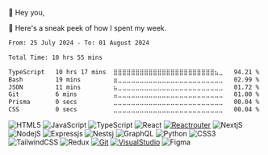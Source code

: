<p>👋 Hey you,</p>
<p>🏴 Here's a sneak peek of how I spent my week.</p>

<!-- <p align="right"> <img src="https://komarev.com/ghpvc/?username=abdullmustyy&label=Profile%20views&color=0e75b6&style=flat" alt="abdullmustyy" /> </p>

- 🔭 I’m currently building **Memeer**

- 🌱 I’m currently learning **Nestjs & GraphQl**

- 👨‍💻 Some of my projects are available at [https://abdullmustyy.netlify.app/](https://abdullmustyy.netlify.app/)

- 💬 Ask me about **React / Next**

- 📫 How to reach me **abdulmusty03@outlook.com**

- ⚡ Fun fact: **I code.** -->

<!-- ### Connect with me:
[![LinkedIn](https://img.shields.io/badge/LinkedIn-%230077B5.svg?style=for-the-badge&logo=linkedin&logoColor=white)](https://linkedin.com/in/abdullmustyy) 
[![Twitter](https://img.shields.io/badge/Twitter-%231DA1F2.svg?style=for-the-badge&logo=Twitter&logoColor=white)](https://twitter.com/abdullmustyy) 
[![Instagram](https://img.shields.io/badge/Instagram-%23E4405F.svg?style=for-the-badge&logo=Instagram&logoColor=white)](https://instagram.com/abdullmustyy) -->

<!--START_SECTION:waka-->

```txt
From: 25 July 2024 - To: 01 August 2024

Total Time: 10 hrs 55 mins

TypeScript   10 hrs 17 mins  ⣿⣿⣿⣿⣿⣿⣿⣿⣿⣿⣿⣿⣿⣿⣿⣿⣿⣿⣿⣿⣿⣿⣿⣦⣀   94.21 %
Bash         19 mins         ⣶⣀⣀⣀⣀⣀⣀⣀⣀⣀⣀⣀⣀⣀⣀⣀⣀⣀⣀⣀⣀⣀⣀⣀⣀   02.99 %
JSON         11 mins         ⣦⣀⣀⣀⣀⣀⣀⣀⣀⣀⣀⣀⣀⣀⣀⣀⣀⣀⣀⣀⣀⣀⣀⣀⣀   01.72 %
Git          6 mins          ⣤⣀⣀⣀⣀⣀⣀⣀⣀⣀⣀⣀⣀⣀⣀⣀⣀⣀⣀⣀⣀⣀⣀⣀⣀   01.00 %
Prisma       0 secs          ⣀⣀⣀⣀⣀⣀⣀⣀⣀⣀⣀⣀⣀⣀⣀⣀⣀⣀⣀⣀⣀⣀⣀⣀⣀   00.04 %
CSS          0 secs          ⣀⣀⣀⣀⣀⣀⣀⣀⣀⣀⣀⣀⣀⣀⣀⣀⣀⣀⣀⣀⣀⣀⣀⣀⣀   00.04 %
```

<!--END_SECTION:waka-->

<!-- ### Languages and Tools:
![HTML5](https://img.shields.io/badge/html5-%23E34F26.svg?style=for-the-badge&logo=html5&logoColor=white)
![JavaScript](https://img.shields.io/badge/javascript-%23323330.svg?style=for-the-badge&logo=javascript&logoColor=%23F7DF1E)
![TypeScript](https://img.shields.io/badge/typescript-%23007ACC.svg?style=for-the-badge&logo=typescript&logoColor=white)
![React](https://img.shields.io/badge/react-%2320232a.svg?style=for-the-badge&logo=react&logoColor=%2361DAFB)
[![Reactrouter](https://img.shields.io/badge/React_Router-CA4245?style=for-the-badge&logo=react-router&logoColor=white)](https://reactrouter.com/en/main)
![NextjS](https://img.shields.io/badge/Next-black?style=for-the-badge&logo=next.js&logoColor=white)
![NodejS](https://img.shields.io/badge/node.js-6DA55F?style=for-the-badge&logo=node.js&logoColor=white)
![Expressjs](https://img.shields.io/badge/express.js-%23404d59.svg?style=for-the-badge&logo=express&logoColor=%2361DAFB)
![Nestsj](https://img.shields.io/badge/NestJS-E0234E?logo=nestjs&logoColor=white&style=for-the-badge)
![GraphQL](https://img.shields.io/badge/GraphQL-E10098?logo=graphql&logoColor=white&style=for-the-badge)
![Python](https://img.shields.io/badge/python-3670A0?style=for-the-badge&logo=python&logoColor=ffdd54)
![CSS3](https://img.shields.io/badge/css3-%231572B6.svg?style=for-the-badge&logo=css3&logoColor=white)
![TailwindCSS](https://img.shields.io/badge/tailwindcss-%2338B2AC.svg?style=for-the-badge&logo=tailwind-css&logoColor=white)
![Redux](https://img.shields.io/badge/redux-%23593d88.svg?style=for-the-badge&logo=redux&logoColor=white)
[![Git](https://img.shields.io/badge/GIT-E44C30?style=for-the-badge&logo=git&logoColor=white)](https://git-scm.com/)
[![VisualStudio](https://img.shields.io/badge/VSCode-0078D4?style=for-the-badge&logo=visual%20studio%20code&logoColor=white)](https://code.visualstudio.com/)
![Figma](https://img.shields.io/badge/figma-%23F24E1E.svg?style=for-the-badge&logo=figma&logoColor=white) -->

![HTML5](https://img.shields.io/badge/html5-%23323330.svg?style=for-the-badge&logo=html5&logoColor=white)
![JavaScript](https://img.shields.io/badge/javascript-%23323330.svg?style=for-the-badge&logo=javascript&logoColor=white)
![TypeScript](https://img.shields.io/badge/typescript-%23323330.svg?style=for-the-badge&logo=typescript&logoColor=white)
![React](https://img.shields.io/badge/react-%23323330.svg?style=for-the-badge&logo=react&logoColor=white)
[![Reactrouter](https://img.shields.io/badge/React_Router-%23323330?style=for-the-badge&logo=react-router&logoColor=white)](https://reactrouter.com/en/main)
![NextjS](https://img.shields.io/badge/Next-%23323330?style=for-the-badge&logo=next.js&logoColor=white)
![NodejS](https://img.shields.io/badge/node.js-%23323330?style=for-the-badge&logo=node.js&logoColor=white)
![Expressjs](https://img.shields.io/badge/express.js-%23323330.svg?style=for-the-badge&logo=express&logoColor=white)
![Nestsj](https://img.shields.io/badge/NestJS-%23323330?logo=nestjs&logoColor=white&style=for-the-badge)
![GraphQL](https://img.shields.io/badge/GraphQL-%23323330?logo=graphql&logoColor=white&style=for-the-badge)
![Python](https://img.shields.io/badge/python-%23323330?style=for-the-badge&logo=python&logoColor=white)
![CSS3](https://img.shields.io/badge/css3-%23323330.svg?style=for-the-badge&logo=css3&logoColor=white)
![TailwindCSS](https://img.shields.io/badge/tailwindcss-%23323330.svg?style=for-the-badge&logo=tailwind-css&logoColor=white)
![Redux](https://img.shields.io/badge/redux-%23323330.svg?style=for-the-badge&logo=redux&logoColor=white)
[![Git](https://img.shields.io/badge/GIT-%23323330?style=for-the-badge&logo=git&logoColor=white)](https://git-scm.com/)
[![VisualStudio](https://img.shields.io/badge/VSCode-%23323330?style=for-the-badge&logo=visual%20studio%20code&logoColor=white)](https://code.visualstudio.com/)
![Figma](https://img.shields.io/badge/figma-%23323330.svg?style=for-the-badge&logo=figma&logoColor=white)

<!-- <img alt="abdullmustyy's Github Stats" src="https://denvercoder1-github-readme-stats.vercel.app/api/?username=abdullmustyy&show_icons=true&include_all_commits=true&count_private=true&theme=github-dark-blue&hide_border=true&bg_color=1F222E&text_color=c9d1d9" height="192px"/>

[![GitHub Streak](http://github-readme-streak-stats.herokuapp.com?user=abdullmustyy&theme=github-dark-blue&hide_border=true&background=1F222E)](https://git.io/streak-stats) -->
